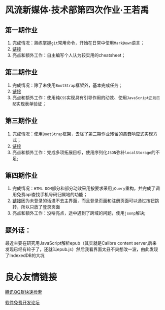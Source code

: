 # 风流新媒体·技术部第四次作业·王若禹

## 第一期作业
1. 完成情况：熟练掌握`git`常用命令，开始在日常中使用`MarkDown`语言；
2. [链接](https://gitee.com/aristolochic/buptsice_training_2018_1)
3. 亮点和额外工作：自主编写个人认为较实用的cheatsheet；

## 第二期作业
1. 完成情况：除了未使用`BootStrap`框架外，基本完成任务；
2. [链接](https://aristolochic.gitee.io/)
3. 亮点和额外工作：使用纯`CSS`实现具有引导作用的动效、使用`JavaScript正则匹配`实现表单验证；

## 第三期作业
1. 完成情况：使用`BootStrap`框架，去除了第二期作业残留的愚蠢响应式实现方式；
2. [链接](https://aristolochic.gitee.io/buptsice_3)
3. 亮点和额外工作：完成多项拓展目标，使用序列化`JSON`弥补`localStorage`的不足;

## 第四期作业
1. 完成情况：`HTML DOM`部分和部分动效采用按要求采用`jQuery`重构，并完成了调用免费api查找手机号码归属地的功能；
2. [链接](https://aristolochic.gitee.io/s4/index.html)因为未登录的话进不去主界面，而且登录页面和注册页面可以通过按钮跳转，所以只放了登录页面
3. 亮点和额外工作：没啥亮点，途中遇到了跨域的问题，使用`jsonp`解决;

## 题外话：
最近主要在研究用JavaScript解析epub（其实就是Calibre content server,后来发现已经有轮子了，还就叫epub.js）然后我看界面太丑不爽想改一波，由此发现了IndexedDB的大坑

 # 良心友情链接

[腾讯QQ群快速检索](http://u.720life.cn/s/8cf73f7c)

[软件免费开发论坛](http://u.720life.cn/s/bbb01dc0)